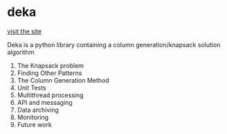 # deka

[visit the site](https://wesleybeckner.github.io/deka/)

Deka is a python library containing a column generation/knapsack solution algorithm

1. The Knapsack problem
2. Finding Other Patterns
3. The Column Generation Method
4. Unit Tests
4. Multithread processing
5. API and messaging
6. Data archiving
7. Monitoring
8. Future work
